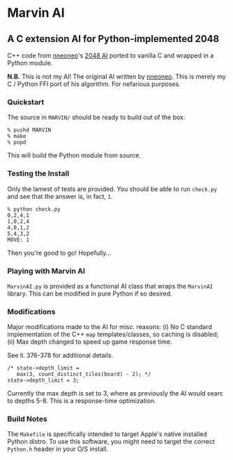 # Marvin AI
## A C extension AI for Python-implemented 2048

C++ code from [nneoneo](https://github.com/nneonneo "nneoneo")'s [2048 AI](https://github.com/nneonneo/2048-ai "2048-ai") ported to vanilla C and wrapped in a Python module.

**N.B.** This is not my AI! The original AI written by [nneoneo](https://github.com/nneonneo "nneoneo"). This is merely my C / Python FFI port of his algorithm. For nefarious purposes.


### Quickstart

The source in `MARVIN/` should be ready to build out of the box:

```
% pushd MARVIN
% make
% popd
```

This will build the Python module from source.

### Testing the Install

Only the lamest of tests are provided. You should be able to run `check.py` and see that the answer is, in fact, `1`.

```
% python check.py
0,2,4,1
1,0,2,4
4,0,1,2
5,4,3,2
MOVE: 1
```

Then you're good to go! Hopefully...


### Playing with Marvin AI

`MarvinAI.py` is provided as a functional AI class that wraps the `MarvinAI` library. This can be modified in pure Python if so desired.


### Modifications

Major modifications made to the AI for misc. reasons: (i) No C standard implementation of the C++ `map` templates/classes, so caching is disabled; (ii) Max depth changed to speed up game response time.

See ll. 376-378 for additional details.

```
/* state->depth_limit =
   max(3, count_distinct_tiles(board) - 2); */
state->depth_limit = 3; 
```

Currently the max depth is set to 3, where as previously the AI would searc to depths 5-8. This is a response-time optimization.


### Build Notes

The `Makefile` is specifically intended to target Apple's native installed Python distro. To use this software, you might need to target the correct `Python.h` header in your O/S install.
